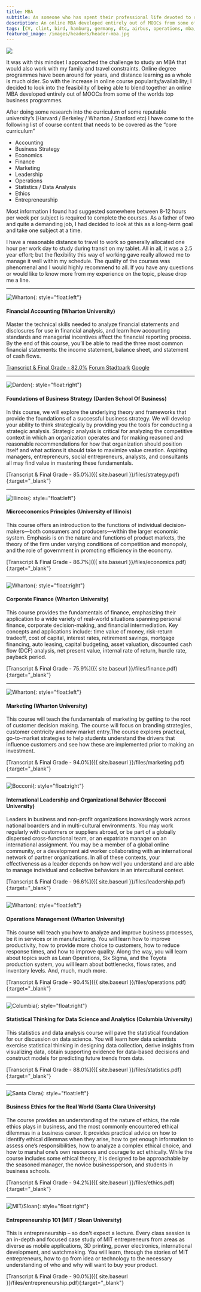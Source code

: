 ```yaml
---
title: MBA
subtitle: As someone who has spent their professional life devoted to reducing costs out of operations; a cost-conscious ethos becomes quite ingrained. Challenging the 100% solution to find the best "bang for the buck" is part of my role and what I do on an allmost daily basis.
description: An online MBA developed entirely out of MOOCs from some of the worlds top business programmes
tags: [CV, clint, bird, hamburg, germany, dtc, airbus, operations, mba, cost, reduction, digital, transformation, python, digitalization, big data, algorithms]
featured_image: /images/headers/header-mba.jpg
---
```


![](/images/headers/header-mba.jpg)

It was with this mindset I approached the challenge to study an MBA that would also work with my family and travel constraints.
Online degree programmes have been around for years, and distance learning as a whole is much older. So with the increase in online course popularity/availability; I decided to look into the feasibility of being able to blend together an online MBA developed entirely out of MOOCs from some of the worlds top business programmes. 

After doing some research into the curriculum of some reputable university’s (Harvard / Berkeley / Wharton / Stanford etc) I have come to the following list of course content that needs to be covered as the “core curriculum”

* Accounting
* Business Strategy
* Economics
* Finance
* Marketing
* Leadership
* Operations
* Statistics / Data Analysis
* Ethics
* Entrepreneurship

Most information I found had suggested somewhere between 8-12 hours per week per subject is required to complete the courses. As a father of two and quite a demanding job, I had decided to look at this as a long-term goal and take one subject at a time. 

I have a reasonable distance to travel to work so generally allocated one hour per work day to study during transit on my tablet. All in all, it was a 2.5 year effort; but the flexibility this way of working gave really allowed me to manage it well within my schedule. The quality of the courses was phenomenal and I would highly recommend to all. If you have any questions or would like to know more from my experience on the topic, please drop me a line.

---
![Wharton](/images/mba/wharton.jpg){: style="float:left"}

#### Financial Accounting (Wharton University)

Master the technical skills needed to analyze financial statements and disclosures for use in financial analysis, and learn how accounting standards and managerial incentives affect the financial reporting process. By the end of this course, you’ll be able to read the three most common financial statements: the income statement, balance sheet, and statement of cash flows.

<a href="/files/accounting.pdf" target="_blank">Transcript & Final Grade - 82.0%</a>
<a class="external" target="_blank" href="/files/accounting.pdf">Forum Stadtpark</a>
<a href="/files/accounting.pdf" target="_blank" rel="noopener noreferrer">Google</a>


---
![Darden](/images/mba/virginia.jpg){: style="float:right"}

#### Foundations of Business Strategy (Darden School Of Business)

In this course, we will explore the underlying theory and frameworks that provide the foundations of a successful business strategy. We will develop your ability to think strategically by providing you the tools for conducting a strategic analysis. Strategic analysis is critical for analyzing the competitive context in which an organization operates and for making reasoned and reasonable recommendations for how that organization should position itself and what actions it should take to maximize value creation. Aspiring managers, entrepreneurs, social entrepreneurs, analysts, and consultants all may find value in mastering these fundamentals.

[Transcript & Final Grade - 85.0%]({{ site.baseurl }}/files/strategy.pdf){:target="_blank"}

---
![Illinois](/images/mba/illinois.jpg){: style="float:left"}

#### Microeconomics Principles (University of Illinois)

This course offers an introduction to the functions of individual decision-makers—both consumers and producers—within the larger economic system. Emphasis is on the nature and functions of product markets, the theory of the firm under varying conditions of competition and monopoly, and the role of government in promoting efficiency in the economy.

[Transcript & Final Grade - 86.7%]({{ site.baseurl }}/files/economics.pdf){:target="_blank"}

---
![Wharton](/images/mba/wharton.jpg){: style="float:right"}
#### Corporate Finance (Wharton University)

This course provides the fundamentals of finance, emphasizing their application to a wide variety of real-world situations spanning personal finance, corporate decision-making, and financial intermediation. Key concepts and applications include: time value of money, risk-return tradeoff, cost of capital, interest rates, retirement savings, mortgage financing, auto leasing, capital budgeting, asset valuation, discounted cash flow (DCF) analysis, net present value, internal rate of return, hurdle rate, payback period.

[Transcript & Final Grade - 75.9%]({{ site.baseurl }}/files/finance.pdf){:target="_blank"}

---
![Wharton](/images/mba/wharton.jpg){: style="float:left"}
#### Marketing (Wharton University)

This course will teach the fundamentals of marketing by getting to the root of customer decision making. The course will focus on branding strategies, customer centricity and new market entry.The course explores practical, go-to-market strategies to help students understand the drivers that influence customers and see how these are implemented prior to making an investment.

[Transcript & Final Grade - 94.0%]({{ site.baseurl }}/files/marketing.pdf){:target="_blank"}

---
![Bocconi](/images/mba/bocconi.jpg){: style="float:right"}
#### International Leadership and Organizational Behavior (Bocconi University)

Leaders in business and non-profit organizations increasingly work across national boarders and in multi-cultural environments. You may work regularly with customers or suppliers abroad, or be part of a globally dispersed cross-functional team, or an expatriate manager on an international assignment. You may be a member of a global online community, or a development aid worker collaborating with an international network of partner organizations. In all of these contexts, your effectiveness as a leader depends on how well you understand and are able to manage individual and collective behaviors in an intercultural context.

[Transcript & Final Grade - 96.6%]({{ site.baseurl }}/files/leadership.pdf){:target="_blank"}

---
![Wharton](/images/mba/wharton.jpg){: style="float:left"}
#### Operations Management (Wharton University)

This course will teach you how to analyze and improve business processes, be it in services or in manufacturing. You will learn how to improve productivity, how to provide more choice to customers, how to reduce response times, and how to improve quality. Along the way, you will learn about topics such as Lean Operations, Six Sigma, and the Toyota production system, you will learn about bottlenecks, flows rates, and inventory levels. And, much, much more.

[Transcript & Final Grade - 90.4%]({{ site.baseurl }}/files/operations.pdf){:target="_blank"}

---
![Columbia](/images/mba/columbia.jpg){: style="float:right"}
#### Statistical Thinking for Data Science and Analytics (Columbia University)

This statistics and data analysis course will pave the statistical foundation for our discussion on data science. You will learn how data scientists exercise statistical thinking in designing data collection, derive insights from visualizing data, obtain supporting evidence for data-based decisions and construct models for predicting future trends from data.

[Transcript & Final Grade - 88.0%]({{ site.baseurl }}/files/statistics.pdf){:target="_blank"}

---
![Santa Clara](/images/mba/clara.jpg){: style="float:left"}
#### Business Ethics for the Real World (Santa Clara University)

The course provides an understanding of the nature of ethics, the role ethics plays in business, and the most commonly encountered ethical dilemmas in a business career. It provides practical advice on how to identify ethical dilemmas when they arise, how to get enough information to assess one’s responsibilities, how to analyze a complex ethical choice, and how to marshal one’s own resources and courage to act ethically. While the course includes some ethical theory, it is designed to be approachable by the seasoned manager, the novice businessperson, and students in business schools.

[Transcript & Final Grade - 94.2%]({{ site.baseurl }}/files/ethics.pdf){:target="_blank"}

---
![MIT/Sloan](/images/mba/sloan.jpg){: style="float:right"}
#### Entrepreneurship 101 (MIT / Sloan University)

This is entrepreneurship – so don't expect a lecture.  Every class session is an in-depth and focused case study of MIT entrepreneurs from areas as diverse as mobile applications, 3D printing, power electronics, international development, and watchmaking. You will learn, through the stories of MIT entrepreneurs, how to go from idea or technology to the necessary understanding of who and why will want to buy your product.

[Transcript & Final Grade - 90.0%]({{ site.baseurl }}/files/entrepreneurship.pdf){:target="_blank"}
